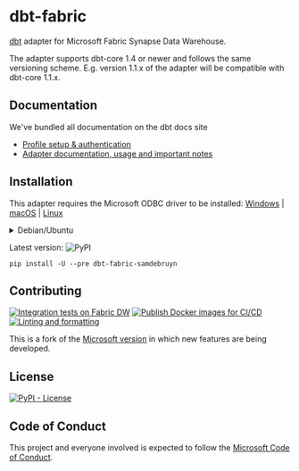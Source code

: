 # dbt-fabric

[dbt](https://www.getdbt.com) adapter for Microsoft Fabric Synapse Data Warehouse.

The adapter supports dbt-core 1.4 or newer and follows the same versioning scheme.
E.g. version 1.1.x of the adapter will be compatible with dbt-core 1.1.x.

## Documentation

We've bundled all documentation on the dbt docs site
* [Profile setup & authentication](https://docs.getdbt.com/docs/core/connect-data-platform/fabric-setup)
* [Adapter documentation, usage and important notes](https://docs.getdbt.com/reference/resource-configs/fabric-configs)

## Installation

This adapter requires the Microsoft ODBC driver to be installed:
[Windows](https://docs.microsoft.com/nl-be/sql/connect/odbc/download-odbc-driver-for-sql-server?view=sql-server-ver16#download-for-windows) |
[macOS](https://docs.microsoft.com/nl-be/sql/connect/odbc/linux-mac/install-microsoft-odbc-driver-sql-server-macos?view=sql-server-ver16) |
[Linux](https://docs.microsoft.com/nl-be/sql/connect/odbc/linux-mac/installing-the-microsoft-odbc-driver-for-sql-server?view=sql-server-ver16)

<details><summary>Debian/Ubuntu</summary>
<p>

Make sure to install the ODBC headers as well as the driver linked above:

```shell
sudo apt-get install -y unixodbc-dev
```

</p>
</details>

Latest version: ![PyPI](https://img.shields.io/pypi/v/dbt-fabric-samdebruyn?label=latest&logo=pypi)

```shell
pip install -U --pre dbt-fabric-samdebruyn
```

## Contributing

[![Integration tests on Fabric DW](https://github.com/sdebruyn/dbt-fabric/actions/workflows/integration-tests.yml/badge.svg)](https://github.com/sdebruyn/dbt-fabric/actions/workflows/integration-tests.yml)
[![Publish Docker images for CI/CD](https://github.com/sdebruyn/dbt-fabric/actions/workflows/publish-docker.yml/badge.svg)](https://github.com/sdebruyn/dbt-fabric/actions/workflows/publish-docker.yml)
[![Linting and formatting](https://github.com/sdebruyn/dbt-fabric/actions/workflows/lint-format.yml/badge.svg)](https://github.com/sdebruyn/dbt-fabric/actions/workflows/lint-format.yml)

This is a fork of the [Microsoft version](https://github.com/microsoft/dbt-fabric) in which new features are being developed.

## License

[![PyPI - License](https://img.shields.io/pypi/l/dbt-fabric-samdebruyn)](https://github.com/sdebruyn/dbt-fabric/blob/main/LICENSE)

## Code of Conduct

This project and everyone involved is expected to follow the [Microsoft Code of Conduct](https://opensource.microsoft.com/codeofconduct/).
